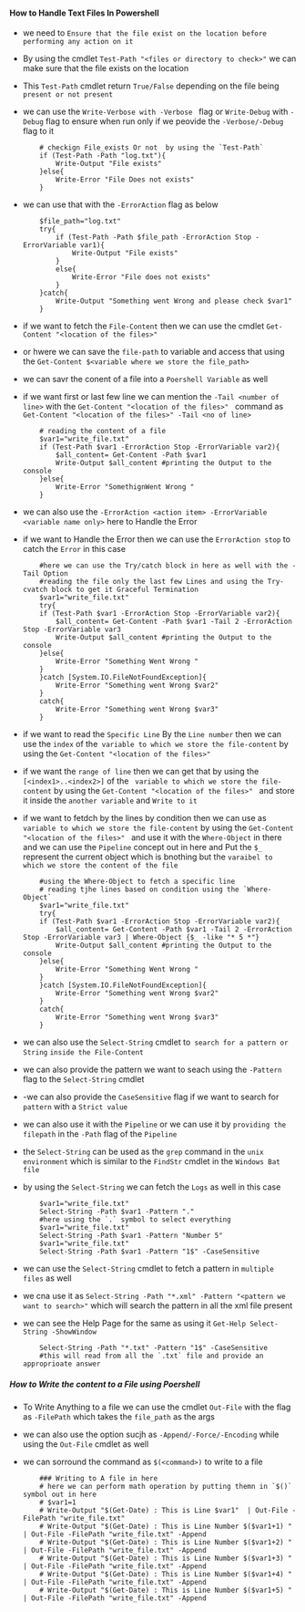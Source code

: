 #### How to Handle Text Files In Powershell ####

- we need to `Ensure that the file exist on the location before performing any action on it `
- By using the cmdlet `Test-Path "<files or directory to check>"` we can make sure that the file exists on the location
- This `Test-Path` cmdlet return `True/False` depending on the file being `present or not present`
- we can use the `Write-Verbose with -Verbose ` flag or `Write-Debug` with `-Debug` flag to ensure when run only if we peovide the `-Verbose/-Debug` flag to it

    ```
        # checkign File_exists Or not  by using the `Test-Path`
        if (Test-Path -Path "log.txt"){
            Write-Output "File exists"
        }else{
            Write-Error "File Does not exists"
        }
    ```

- we can use that with the `-ErrorAction` flag as below 

    ```
        $file_path="log.txt"
        try{
            if (Test-Path -Path $file_path -ErrorAction Stop -ErrorVariable var1){
                Write-Output "File exists"
            }
            else{
                Write-Error "File does not exists"
            }
        }catch{
            Write-Output "Something went Wrong and please check $var1"
        }

    ```


- if we want to fetch the `File-Content` then we can use the cmdlet `Get-Content "<location of the files>" `
- or hwere we can save the `file-path` to variable and access that using the `Get-Content $<variable where we store the file_path>`
- we can savr the conent of a file into a `Poershell Variable` as well
- if we want first or last few line we can mention the `-Tail <number of line>` with the  `Get-Content "<location of the files>" ` command as `Get-Content "<location of the files>" -Tail <no of line> `

    ```
        # reading the content of a file 
        $var1="write_file.txt"
        if (Test-Path $var1 -ErrorAction Stop -ErrorVariable var2){
            $all_content= Get-Content -Path $var1
            Write-Output $all_content #printing the Output to the console
        }else{
            Write-Error "SomethignWent Wrong "
        }

    ```
- we can also use the `-ErrorAction <action item> -ErrorVariable <variable name only>` here to Handle the Error 
- if we want to  Handle the Error then we can use the `ErrorAction stop` to catch the `Error` in this case

    ```
        #here we can use the Try/catch block in here as well with the -Tail Option 
        #reading the file only the last few Lines and using the Try-cvatch block to get it Graceful Termination
        $var1="write_file.txt"
        try{
        if (Test-Path $var1 -ErrorAction Stop -ErrorVariable var2){
            $all_content= Get-Content -Path $var1 -Tail 2 -ErrorAction Stop -ErrorVariable var3
            Write-Output $all_content #printing the Output to the console
        }else{
            Write-Error "Something Went Wrong "
        }
        }catch [System.IO.FileNotFoundException]{
            Write-Error "Something went Wrong $var2"
        }
        catch{
            Write-Error "Something went Wrong $var3"
        }

    ```


- if we want to read the `Specific Line` By the `Line number` then we can use the `index` of the` variable to which we store the file-content` by using the `Get-Content "<location of the files>" `
- if we want the `range of line` then we can get that by using the `[<index1>..<index2>]` of the ` variable to which we store the file-content` by using the `Get-Content "<location of the files>" ` and store it inside the `another variable` and `Write to it`


- if we want to fetdch by the lines by condition then we can use as ` variable to which we store the file-content` by using the `Get-Content "<location of the files>" ` and use it with the `Where-Object` in there and we can use the `Pipeline` concept out in here and Put the `$_` represent the current object which is bnothing but the `varaibel to which we store the content of the file ` 

    ```
        #using the Where-Object to fetch a specific line
        # reading tjhe lines based on condition using the `Where-Object`
        $var1="write_file.txt"
        try{
        if (Test-Path $var1 -ErrorAction Stop -ErrorVariable var2){
            $all_content= Get-Content -Path $var1 -Tail 2 -ErrorAction Stop -ErrorVariable var3 | Where-Object {$_ -like "* 5 *"}
            Write-Output $all_content #printing the Output to the console
        }else{
            Write-Error "Something Went Wrong "
        }
        }catch [System.IO.FileNotFoundException]{
            Write-Error "Something went Wrong $var2"
        }
        catch{
            Write-Error "Something went Wrong $var3"
        }

    ```

- we can also use the `Select-String` cmdlet to` search for a pattern or String` `inside the File-Content`
- we can also provide the pattern we want to seach using the `-Pattern` flag to the `Select-String` cmdlet
- -we can also provide the `CaseSensitive` flag if we want to search for `pattern` with a `Strict value`
- we can also use it with the `Pipeline` or we can use it by `providing the filepath` in the `-Path` flag of the `Pipeline` 
- the `Select-String` can be used as the `grep` command  in the `unix environment` which is similar to the `FindStr` cmdlet  in the `Windows Bat file`
- by using the `Select-String` we can fetch the `Logs` as well in this case


    ```
        $var1="write_file.txt"
        Select-String -Path $var1 -Pattern "."
        #here using the `.` symbol to select everything 
        $var1="write_file.txt"
        Select-String -Path $var1 -Pattern "Number 5"
        $var1="write_file.txt"
        Select-String -Path $var1 -Pattern "1$" -CaseSensitive
    ```


- we can use the `Select-String` cmdlet to fetch a pattern in `multiple files` as well 
- we cna use it as `Select-String -Path "*.xml" -Pattern "<pattern we want to search>"` which will search the pattern in all the xml file present 
- we can see the Help Page for the same as using it `Get-Help Select-String -ShowWindow`
    
    ```
        Select-String -Path "*.txt" -Pattern "1$" -CaseSensitive
        #this will read from all the `.txt` file and provide an approprioate answer
    ```


#####  How to Write the content to a File using Poershell

- To Write Anything to a file  we can use the cmdlet `Out-File` with the flag as `-FilePath` which takes the `file_path` as the args
- we can also use the option sucjh as `-Append/-Force/-Encoding` while using the `Out-File` cmdlet as well
- we can sorround the command as `$(<command>)` to write to a file 

    ```
        ### Writing to A file in here
        # here we can perform math operation by putting themn in `$()` symbol out in here 
        # $var1=1
        # Write-Output "$(Get-Date) : This is Line $var1"  | Out-File -FilePath "write_file.txt"
        # Write-Output "$(Get-Date) : This is Line Number $($var1+1) " | Out-File -FilePath "write_file.txt" -Append
        # Write-Output "$(Get-Date) : This is Line Number $($var1+2) " | Out-File -FilePath "write_file.txt" -Append
        # Write-Output "$(Get-Date) : This is Line Number $($var1+3) " | Out-File -FilePath "write_file.txt" -Append
        # Write-Output "$(Get-Date) : This is Line Number $($var1+4) " | Out-File -FilePath "write_file.txt" -Append
        # Write-Output "$(Get-Date) : This is Line Number $($var1+5) " | Out-File -FilePath "write_file.txt" -Append
    ```
